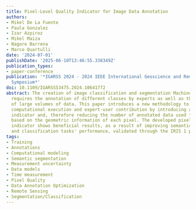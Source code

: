 ```yaml
---
title: Pixel-Level Quality Indicator for Image Data Annotation
authors:
- Mikel De La Fuente
- Paula Gonzalez
- Izar Azpiroz
- Mikel Maiza
- Nagore Barrena
- Marco Quartulli
date: '2024-07-01'
publishDate: '2025-06-10T13:46:55.338349Z'
publication_types:
- paper-conference
publication: '*IGARSS 2024 - 2024 IEEE International Geoscience and Remote Sensing
  Symposium*'
doi: 10.1109/IGARSS53475.2024.10641772
abstract: The creation of image classification and segmentation Machine Learning products
  requires the annotation of different classes by experts as well as the management
  of large volumes of data. This paper introduces a new methodology to optimize the
  computational execution and expert-user contribution by introducing a pixel quality
  indicator and, therefore reducing the number of annotated data used for model training,
  based on the geometric information of each pixel. The developed pixel-level quality
  indicator shows beneficial results, as a result of improving semantic segmentation
  and classification tasks' performance, validated through the IRIS 1 platform.
tags:
- Training
- Annotations
- Computational modeling
- Semantic segmentation
- Measurement uncertainty
- Data models
- Time measurement
- Pixel Quality
- Data Annotation Optimization
- Remote Sensing
- Segmentation/Classification
---
```

